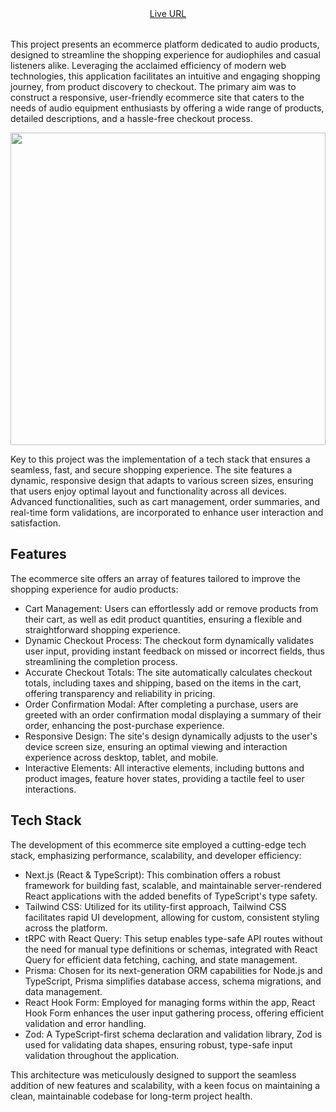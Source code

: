 <div style="display: grid; place-items: center; gap: 12px; margin-bottom: 2rem;">
  <a href="https://audiophile-di.vercel.app/">Live URL</a>
</div>

This project presents an ecommerce platform dedicated to audio products, designed to streamline the shopping experience for audiophiles and casual listeners alike. Leveraging the acclaimed efficiency of modern web technologies, this application facilitates an intuitive and engaging shopping journey, from product discovery to checkout. The primary aim was to construct a responsive, user-friendly ecommerce site that caters to the needs of audio equipment enthusiasts by offering a wide range of products, detailed descriptions, and a hassle-free checkout process.

  <div style="height: 500px; overflow: clip; width: 100%">
    <img src="https://res.cloudinary.com/dz209s6jk/image/upload/v1619786083/Challenges/swxkgbgbn1z5yixxqwjb.jpg" style="width: 100%; object-fit: cover;" />
  </div>

Key to this project was the implementation of a tech stack that ensures a seamless, fast, and secure shopping experience. The site features a dynamic, responsive design that adapts to various screen sizes, ensuring that users enjoy optimal layout and functionality across all devices. Advanced functionalities, such as cart management, order summaries, and real-time form validations, are incorporated to enhance user interaction and satisfaction.

## Features

The ecommerce site offers an array of features tailored to improve the shopping experience for audio products:

- Cart Management: Users can effortlessly add or remove products from their cart, as well as edit product quantities, ensuring a flexible and straightforward shopping experience.
- Dynamic Checkout Process: The checkout form dynamically validates user input, providing instant feedback on missed or incorrect fields, thus streamlining the completion process.
- Accurate Checkout Totals: The site automatically calculates checkout totals, including taxes and shipping, based on the items in the cart, offering transparency and reliability in pricing.
- Order Confirmation Modal: After completing a purchase, users are greeted with an order confirmation modal displaying a summary of their order, enhancing the post-purchase experience.
- Responsive Design: The site's design dynamically adjusts to the user's device screen size, ensuring an optimal viewing and interaction experience across desktop, tablet, and mobile.
- Interactive Elements: All interactive elements, including buttons and product images, feature hover states, providing a tactile feel to user interactions.

## Tech Stack

The development of this ecommerce site employed a cutting-edge tech stack, emphasizing performance, scalability, and developer efficiency:

- Next.js (React & TypeScript): This combination offers a robust framework for building fast, scalable, and maintainable server-rendered React applications with the added benefits of TypeScript's type safety.
- Tailwind CSS: Utilized for its utility-first approach, Tailwind CSS facilitates rapid UI development, allowing for custom, consistent styling across the platform.
- tRPC with React Query: This setup enables type-safe API routes without the need for manual type definitions or schemas, integrated with React Query for efficient data fetching, caching, and state management.
- Prisma: Chosen for its next-generation ORM capabilities for Node.js and TypeScript, Prisma simplifies database access, schema migrations, and data management.
- React Hook Form: Employed for managing forms within the app, React Hook Form enhances the user input gathering process, offering efficient validation and error handling.
- Zod: A TypeScript-first schema declaration and validation library, Zod is used for validating data shapes, ensuring robust, type-safe input validation throughout the application.

This architecture was meticulously designed to support the seamless addition of new features and scalability, with a keen focus on maintaining a clean, maintainable codebase for long-term project health.

